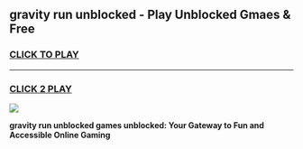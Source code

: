 
## gravity run unblocked - Play Unblocked Gmaes & Free
<h3>
<a href="https://news.freeplayer.one?title=gravity_run_unblocked&ref=23F">CLICK TO PLAY</a></h3>
<hr>

<h3>
<a href="https://news.freeplayer.one?title=gravity_run_unblocked&ref=23F">CLICK 2 PLAY</a>
  
</h3>

<a href="https://news.freeplayer.one?title=gravity_run_unblocked&ref=23F/"><img src="https://clearcache.store/games.png"></a>


**gravity run unblocked games unblocked: Your Gateway to Fun and Accessible Online Gaming**
